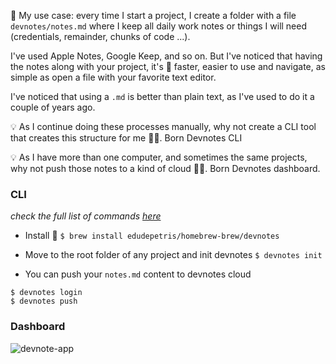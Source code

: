 💭 My use case: every time I start a project, I create a folder with a file `devnotes/notes.md` where I keep all daily work notes or things I will need (credentials, remainder, chunks of code ...).

I've used Apple Notes, Google Keep, and so on. But I've noticed that having the notes along with your project, it's 💯 faster, easier to use and navigate, as simple as open a file with your favorite text editor.

I've noticed that using a `.md` is better than plain text, as I've used to do it a couple of years ago.

💡 As I continue doing these processes manually, why not create a CLI tool that creates this structure for me 🤷‍♀️. Born Devnotes CLI

💡 As I have more than one computer, and sometimes the same projects, why not push those notes to a kind of cloud 🤷‍♀️. Born Devnotes dashboard.

### CLI
_check the full list of commands [here](https://github.com/edudepetris/notes-cli/blob/master/doc/commands.md#usage)_

* Install 
🍺 `$ brew install edudepetris/homebrew-brew/devnotes`

* Move to the root folder of any project and init devnotes
`$ devnotes init`

* You can push your `notes.md` content to devnotes cloud
```console
$ devnotes login
$ devnotes push
```

### Dashboard
![devnote-app](https://user-images.githubusercontent.com/2192588/110196137-5d024480-7ea7-11eb-8b94-a4e65a6f00b6.png)
